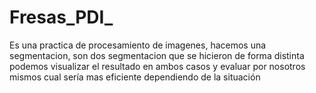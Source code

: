 # Fresas_PDI_
Es una practica de procesamiento de imagenes, hacemos una segmentacion, son dos segmentacion que se hicieron de forma distinta 
podemos visualizar el resultado en ambos casos y evaluar por nosotros mismos cual sería mas eficiente dependiendo de la situación
